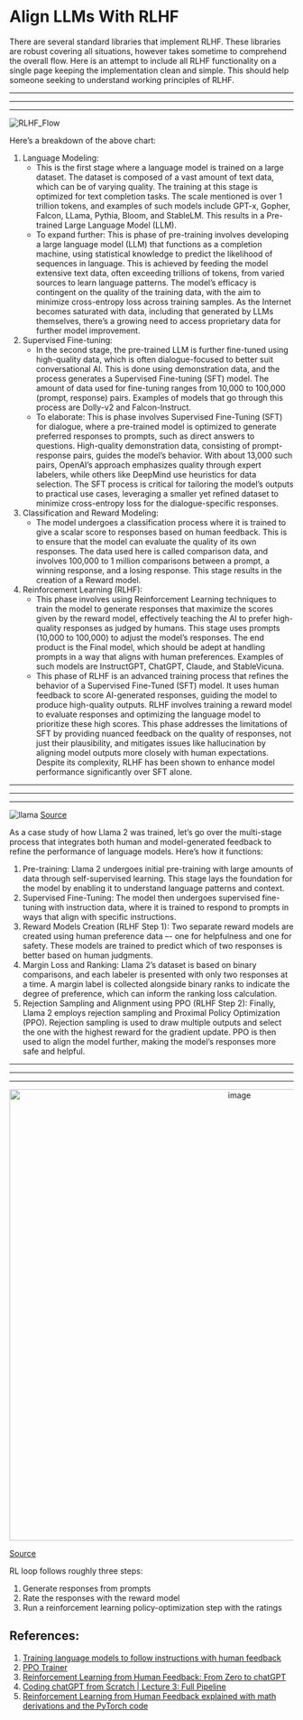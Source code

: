 # Align LLMs With RLHF

There are several standard libraries that implement RLHF. These libraries are robust covering all situations, however takes sometime to comprehend the overall flow. Here is an attempt to include all RLHF functionality on a single page keeping the implementation clean and simple. This should help someone seeking to understand working principles of RLHF.

***
---
_________________

![RLHF_Flow](https://github.com/user-attachments/assets/4481f0af-ee2a-4083-b0be-a7fab4edcf65)

Here’s a breakdown of the above chart:

1. Language Modeling:
    - This is the first stage where a language model is trained on a large dataset. The dataset is composed of a vast amount of text data, which can be of varying quality. The training at this stage is optimized for text completion tasks. The scale mentioned is over 1 trillion tokens, and examples of such models include GPT-x, Gopher, Falcon, LLama, Pythia, Bloom, and StableLM. This results in a Pre-trained Large Language Model (LLM).
    - To expand further: This is phase of pre-training involves developing a large language model (LLM) that functions as a completion machine, using statistical knowledge to predict the likelihood of sequences in language. This is achieved by feeding the model extensive text data, often exceeding trillions of tokens, from varied sources to learn language patterns. The model’s efficacy is contingent on the quality of the training data, with the aim to minimize cross-entropy loss across training samples. As the Internet becomes saturated with data, including that generated by LLMs themselves, there’s a growing need to access proprietary data for further model improvement.
2. Supervised Fine-tuning:
    - In the second stage, the pre-trained LLM is further fine-tuned using high-quality data, which is often dialogue-focused to better suit conversational AI. This is done using demonstration data, and the process generates a Supervised Fine-tuning (SFT) model. The amount of data used for fine-tuning ranges from 10,000 to 100,000 (prompt, response) pairs. Examples of models that go through this process are Dolly-v2 and Falcon-Instruct.
    - To elaborate: This is phase involves Supervised Fine-Tuning (SFT) for dialogue, where a pre-trained model is optimized to generate preferred responses to prompts, such as direct answers to questions. High-quality demonstration data, consisting of prompt-response pairs, guides the model’s behavior. With about 13,000 such pairs, OpenAI’s approach emphasizes quality through expert labelers, while others like DeepMind use heuristics for data selection. The SFT process is critical for tailoring the model’s outputs to practical use cases, leveraging a smaller yet refined dataset to minimize cross-entropy loss for the dialogue-specific responses.
3. Classification and Reward Modeling:
    - The model undergoes a classification process where it is trained to give a scalar score to responses based on human feedback. This is to ensure that the model can evaluate the quality of its own responses. The data used here is called comparison data, and involves 100,000 to 1 million comparisons between a prompt, a winning response, and a losing response. This stage results in the creation of a Reward model.
4. Reinforcement Learning (RLHF):
    - This phase involves using Reinforcement Learning techniques to train the model to generate responses that maximize the scores given by the reward model, effectively teaching the AI to prefer high-quality responses as judged by humans. This stage uses prompts (10,000 to 100,000) to adjust the model’s responses. The end product is the Final model, which should be adept at handling prompts in a way that aligns with human preferences. Examples of such models are InstructGPT, ChatGPT, Claude, and StableVicuna.
    - This phase of RLHF is an advanced training process that refines the behavior of a Supervised Fine-Tuned (SFT) model. It uses human feedback to score AI-generated responses, guiding the model to produce high-quality outputs. RLHF involves training a reward model to evaluate responses and optimizing the language model to prioritize these high scores. This phase addresses the limitations of SFT by providing nuanced feedback on the quality of responses, not just their plausibility, and mitigates issues like hallucination by aligning model outputs more closely with human expectations. Despite its complexity, RLHF has been shown to enhance model performance significantly over SFT alone.

***
---
_________________

![llama](https://github.com/user-attachments/assets/2861a556-0908-4ef9-8e22-43ec474d5940)
[Source](https://llama.meta.com/llama2/)

As a case study of how Llama 2 was trained, let’s go over the multi-stage process that integrates both human and model-generated feedback to refine the performance of language models. Here’s how it functions:
1. Pre-training: Llama 2 undergoes initial pre-training with large amounts of data through self-supervised learning. This stage lays the foundation for the model by enabling it to understand language patterns and context.
2. Supervised Fine-Tuning: The model then undergoes supervised fine-tuning with instruction data, where it is trained to respond to prompts in ways that align with specific instructions.
3. Reward Models Creation (RLHF Step 1): Two separate reward models are created using human preference data –- one for helpfulness and one for safety. These models are trained to predict which of two responses is better based on human judgments.
4. Margin Loss and Ranking: Llama 2’s dataset is based on binary comparisons, and each labeler is presented with only two responses at a time. A margin label is collected alongside binary ranks to indicate the degree of preference, which can inform the ranking loss calculation.
5. Rejection Sampling and Alignment using PPO (RLHF Step 2): Finally, Llama 2 employs rejection sampling and Proximal Policy Optimization (PPO). Rejection sampling is used to draw multiple outputs and select the one with the highest reward for the gradient update. PPO is then used to align the model further, making the model’s responses more safe and helpful.

***
---
_________________

<p align="center">
<img src="https://github.com/user-attachments/assets/9d2ae7e6-3ae7-4d46-b265-af81e2b539cd" alt="image" width="800" height="auto">

[Source](https://huggingface.co/blog/stackllama)
</p>
RL loop follows roughly three steps:

1. Generate responses from prompts
2. Rate the responses with the reward model
3. Run a reinforcement learning policy-optimization step with the ratings



## References:

1. [Training language models to follow instructions with human feedback](https://arxiv.org/abs/2203.02155)
2. [PPO Trainer](https://github.com/huggingface/trl)
3. [Reinforcement Learning from Human Feedback: From Zero to chatGPT](https://www.youtube.com/watch?v=2MBJOuVq380)
4. [Coding chatGPT from Scratch | Lecture 3: Full Pipeline](https://www.youtube.com/watch?v=11M_kfuPJ5I)
5. [Reinforcement Learning from Human Feedback explained with math derivations and the PyTorch code](https://www.youtube.com/watch?v=qGyFrqc34yc)
